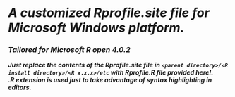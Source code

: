 # *A customized Rprofile.site file for Microsoft Windows platform.*        
### *Tailored for Microsoft R open 4.0.2*
***Just replace the contents of the Rprofile.site file in `<parent directory>/<R install directory>/<R x.x.x>/etc` with Rprofile.R file provided here!.      
.R extension is used just to take advantage of syntax highlighting in editors.***       
